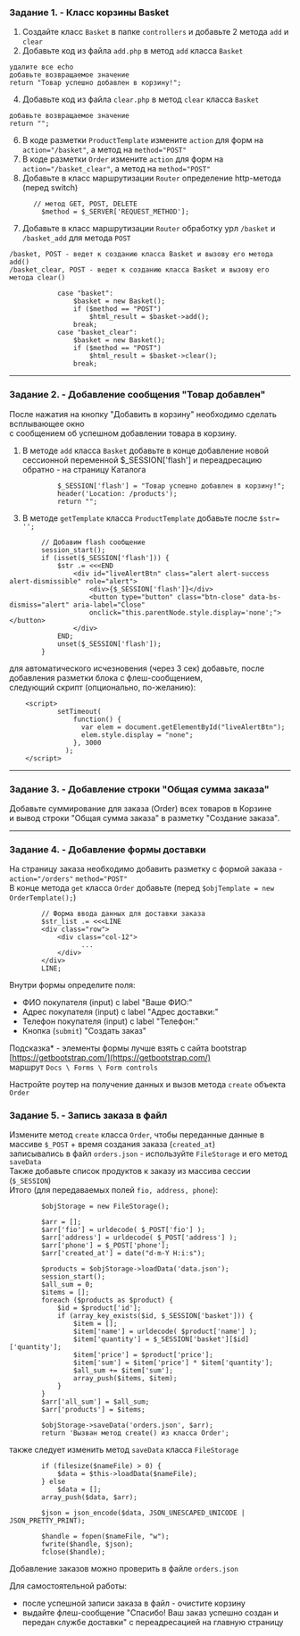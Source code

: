 ### Задание 1. - Класс корзины Basket

1. Создайте класс `Basket` в папке `controllers` и добавьте 2 метода `add` и `clear`
2. Добавьте код из файла `add.php` в метод `add` класса `Basket`
```
удалите все echo
добавьте возвращаемое значение
return "Товар успешно добавлен в корзину!";
```
4. Добавьте код из файла `clear.php` в метод `clear` класса `Basket`
```
добавьте возвращаемое значение
return "";
```
6. В коде разметки `ProductTemplate` измените `action` для форм на `action="/basket"`, а метод на `method="POST"`
7. В коде разметки `Order` измените `action` для форм на `action="/basket_clear"`, а метод на `method="POST"`
8. Добавьте в класс маршрутизации `Router` определение http-метода (перед switch)
```
      // метод GET, POST, DELETE
    	$method = $_SERVER['REQUEST_METHOD'];
```
7. Добавьте в класс маршрутизации `Router` обработку урл `/basket` и `/basket_add` для метода `POST`
```
/basket, POST - ведет к созданию класса Basket и вызову его метода add()
/basket_clear, POST - ведет к созданию класса Basket и вызову его метода clear()

            case "basket":
                $basket = new Basket();
                if ($method == "POST")
                    $html_result = $basket->add();
                break;   
            case "basket_clear":
                $basket = new Basket();
                if ($method == "POST")
                    $html_result = $basket->clear();
                break;   
```
<hr>

### Задание 2. - Добавление сообщения "Товар добавлен"

После нажатия на кнопку "Добавить в корзину" необходимо сделать всплывающее окно  
с сообщением об успешном добавлении товара в корзину.

1. В методе `add` класса `Basket` добавьте в конце добавление новой сессионной переменной $_SESSION['flash']
и переадресацию обратно - на страницу Каталога 
```
            $_SESSION['flash'] = "Товар успешно добавлен в корзину!";
            header('Location: /products');
            return "";
```
3. В методе `getTemplate` класса `ProductTemplate` добавьте после `$str= '';`
```
        // Добавим flash сообщение
        session_start();
        if (isset($_SESSION['flash'])) {
            $str .= <<<END
                <div id="liveAlertBtn" class="alert alert-success alert-dismissible" role="alert">
                    <div>{$_SESSION['flash']}</div>
                    <button type="button" class="btn-close" data-bs-dismiss="alert" aria-label="Close"
                    onclick="this.parentNode.style.display='none';"></button>
                </div>
            END;
            unset($_SESSION['flash']);
        }
```
для автоматического исчезновения (через 3 сек) добавьте, после добавления разметки блока с флеш-сообщением,  
следующий скрипт (опционально, по-желанию):
```
    <script>
            setTimeout(
                function() {
                  var elem = document.getElementById("liveAlertBtn");
                  elem.style.display = "none";
                }, 3000
              );
    </script>
```
<hr>

### Задание 3. - Добавление строки "Общая сумма заказа"

Добавьте суммирование для заказа (Order) всех товаров в Корзине  
и вывод строки "Общая сумма заказа" в разметку "Создание заказа".  
<hr>

### Задание 4. - Добавление формы доставки 

На страницу заказа необходимо добавить разметку с формой заказа - `action="/orders"` `method="POST"`  
В конце метода `get` класса `Order` добавьте (перед `$objTemplate = new OrderTemplate();`)
```
        // Форма ввода данных для доставки заказа
        $str_list .= <<<LINE
        <div class="row">
            <div class="col-12">
                  ...
            </div>
        </div>
        LINE;
```
Внутри формы определите поля:
- ФИО покупателя (input) c label "Ваше ФИО:"
- Адрес покупателя (input) c label "Адрес доставки:"
- Телефон покупателя (input) c label "Телефон:"
- Кнопка (`submit`) "Создать заказ"

Подсказка* - элементы формы лучше взять с сайта bootstrap [https://getbootstrap.com/](https://getbootstrap.com/)   
маршрут `Docs \ Forms \ Form controls`

Настройте роутер на получение данных и вызов метода `create` объекта `Order`

### Задание 5. - Запись заказа в файл

Измените метод `create` класса `Order`, чтобы переданные данные в массиве `$_POST` + время создания заказа (`created_at`)  
записывались в файл `orders.json` - используйте `FileStorage` и его метод `saveData`  
Также добавьте список продуктов к заказу из массива сессии (`$_SESSION`)  
Итого (для передаваемых полей `fio, address, phone`):
```
        $objStorage = new FileStorage();

        $arr = [];
        $arr['fio'] = urldecode( $_POST['fio'] );
        $arr['address'] = urldecode( $_POST['address'] );
        $arr['phone'] = $_POST['phone'];
        $arr['created_at'] = date("d-m-Y H:i:s");

        $products = $objStorage->loadData('data.json');
        session_start();
        $all_sum = 0;
        $items = [];
        foreach ($products as $product) {
            $id = $product['id'];
            if (array_key_exists($id, $_SESSION['basket'])) {
                $item = [];
                $item['name'] = urldecode( $product['name'] );
                $item['quantity'] = $_SESSION['basket'][$id]['quantity'];                
                $item['price'] = $product['price'];
                $item['sum'] = $item['price'] * $item['quantity'];
                $all_sum += $item['sum'];
                array_push($items, $item);
            }
        }
        $arr['all_sum'] = $all_sum;
        $arr['products'] = $items;

        $objStorage->saveData('orders.json', $arr);
        return 'Вызван метод create() из класса Order';
```
также следует изменить метод `saveData` класса  `FileStorage`  
```
        if (filesize($nameFile) > 0) {
            $data = $this->loadData($nameFile);
        } else
            $data = [];
        array_push($data, $arr);

        $json = json_encode($data, JSON_UNESCAPED_UNICODE | JSON_PRETTY_PRINT);
        
        $handle = fopen($nameFile, "w");
        fwrite($handle, $json);
        fclose($handle);
```
Добавление заказов можно проверить в файле `orders.json`

Для самостоятельной работы:
- после успешной записи заказа в файл - очистите корзину
- выдайте флеш-сообщение "Спасибо! Ваш заказ успешно создан и передан службе доставки"
с переадресацией на главную страницу  
